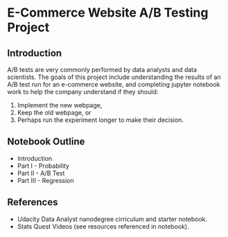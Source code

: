 # E-Commerce Website A/B Testing Project

## Introduction
A/B tests are very commonly performed by data analysts and data scientists. The goals of this project include understanding the results of an A/B test run for an e-commerce website, and completing jupyter notebook work to help the company understand if they should:

1. Implement the new webpage,
2. Keep the old webpage, or
3. Perhaps run the experiment longer to make their decision.


## Notebook Outline
* Introduction
* Part I - Probability
* Part II - A/B Test
* Part III - Regression

## References
* Udacity Data Analyst nanodegree cirriculum and starter notebook.
* Stats Quest Videos (see resources referenced in notebook).


